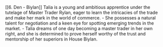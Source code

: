 [[6. Den - Biylan]]
Talia is a young and ambitious apprentice under the tutelage of Master Trader Rylan, eager to learn the intricacies of the trade and make her mark in the world of commerce.
    - She possesses a natural talent for negotiation and a keen eye for spotting emerging trends in the market.
    - Talia dreams of one day becoming a master trader in her own right, and she is determined to prove herself worthy of the trust and mentorship of her superiors in House Biylan.